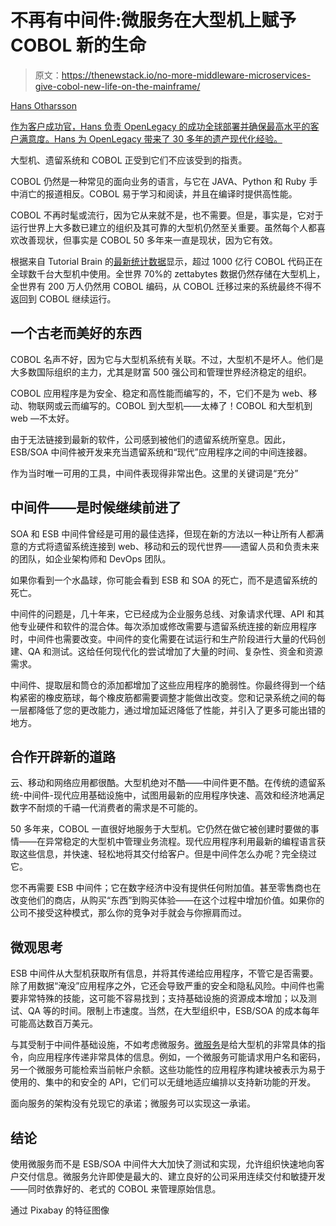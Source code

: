 # 不再有中间件:微服务在大型机上赋予 COBOL 新的生命

> 原文：<https://thenewstack.io/no-more-middleware-microservices-give-cobol-new-life-on-the-mainframe/>

[](http://www.openlegacy.com/)

[Hans Otharsson](http://www.openlegacy.com/)

[作为客户成功官，Hans 负责 OpenLegacy 的成功全球部署并确保最高水平的客户满意度。Hans 为 OpenLegacy 带来了 30 多年的遗产现代化经验。](http://www.openlegacy.com/)

[](http://www.openlegacy.com/)[](http://www.openlegacy.com/)

大型机、遗留系统和 COBOL 正受到它们不应该受到的指责。

COBOL 仍然是一种常见的面向业务的语言，与它在 JAVA、Python 和 Ruby 手中消亡的报道相反。COBOL 易于学习和阅读，并且在编译时提供高性能。

COBOL 不再时髦或流行，因为它从来就不是，也不需要。但是，事实是，它对于运行世界上大多数已建立的组织及其可靠的大型机仍然至关重要。虽然每个人都喜欢改善现状，但事实是 COBOL 50 多年来一直是现状，因为它有效。

根据来自 Tutorial Brain 的[最新统计数据](https://links93.mixmaxusercontent.com/5afc27d35077b654339628b9/l/DacjaTH1lK34FeqFg?messageId=!!!MESSAGE_ID!!!&rn=!!!RECIPIENT_NAME_ENC!!!&re=!!!EMAIL_ADDR_ENC!!!&sc=!!!IS_SENDER_COPY!!!)显示，超过 1000 亿行 COBOL 代码正在全球数千台大型机中使用。全世界 70%的 zettabytes 数据仍然存储在大型机上，全世界有 200 万人仍然用 COBOL 编码，从 COBOL 迁移过来的系统最终不得不返回到 COBOL 继续运行。

## 一个古老而美好的东西

COBOL 名声不好，因为它与大型机系统有关联。不过，大型机不是坏人。他们是大多数国际组织的主力，尤其是财富 500 强公司和管理世界经济稳定的组织。

COBOL 应用程序是为安全、稳定和高性能而编写的，不，它们不是为 web、移动、物联网或云而编写的。COBOL 到大型机——太棒了！COBOL 和大型机到 web —不太好。

由于无法链接到最新的软件，公司感到被他们的遗留系统所窒息。因此，ESB/SOA 中间件被开发来充当遗留系统和“现代”应用程序之间的中间连接器。

作为当时唯一可用的工具，中间件表现得非常出色。这里的关键词是“充分”

## 中间件——是时候继续前进了

SOA 和 ESB 中间件曾经是可用的最佳选择，但现在新的方法以一种让所有人都满意的方式将遗留系统连接到 web、移动和云的现代世界——遗留人员和负责未来的团队，如企业架构师和 DevOps 团队。

如果你看到一个水晶球，你可能会看到 ESB 和 SOA 的死亡，而不是遗留系统的死亡。

中间件的问题是，几十年来，它已经成为企业服务总线、对象请求代理、API 和其他专业硬件和软件的混合体。每次添加或修改需要与遗留系统连接的新应用程序时，中间件也需要改变。中间件的变化需要在试运行和生产阶段进行大量的代码创建、QA 和测试。这给任何现代化的尝试增加了大量的时间、复杂性、资金和资源需求。

中间件、提取层和筒仓的添加都增加了这些应用程序的脆弱性。你最终得到一个结构紧密的橡皮筋球，每个橡皮筋都需要调整才能做出改变。您和记录系统之间的每一层都降低了您的更改能力，通过增加延迟降低了性能，并引入了更多可能出错的地方。

## 合作开辟新的道路

云、移动和网络应用都很酷。大型机绝对不酷——中间件更不酷。在传统的遗留系统-中间件-现代应用基础设施中，试图用最新的应用程序快速、高效和经济地满足数字不耐烦的千禧一代消费者的需求是不可能的。

50 多年来，COBOL 一直很好地服务于大型机。它仍然在做它被创建时要做的事情——在异常稳定的大型机中管理业务流程。现代应用程序利用最新的编程语言获取这些信息，并快速、轻松地将其交付给客户。但是中间件怎么办呢？完全绕过它。

您不再需要 ESB 中间件；它在数字经济中没有提供任何附加值。甚至零售商也在改变他们的商店，从购买“东西”到购买体验——在这个过程中增加价值。如果你的公司不接受这种模式，那么你的竞争对手就会与你擦肩而过。

## 微观思考

ESB 中间件从大型机获取所有信息，并将其传递给应用程序，不管它是否需要。除了用数据“淹没”应用程序之外，它还会导致严重的安全和隐私风险。中间件也需要非常特殊的技能，这可能不容易找到；支持基础设施的资源成本增加；以及测试、QA 等的时间。限制上市速度。当然，在大型组织中，ESB/SOA 的成本每年可能高达数百万美元。

与其受制于中间件基础设施，不如考虑微服务。[微服务](https://links92.mixmaxusercontent.com/5afc27d35077b654339628b9/l/h4o2E75T5XeU5VBdy?messageId=!!!MESSAGE_ID!!!&rn=!!!RECIPIENT_NAME_ENC!!!&re=!!!EMAIL_ADDR_ENC!!!&sc=!!!IS_SENDER_COPY!!!)是给大型机的非常具体的指令，向应用程序传递非常具体的信息。例如，一个微服务可能请求用户名和密码，另一个微服务可能检索当前帐户余额。这些功能性的应用程序构建块被表示为易于使用的、集中的和安全的 API，它们可以无缝地适应编排以支持新功能的开发。

面向服务的架构没有兑现它的承诺；微服务可以实现这一承诺。

## 结论

使用微服务而不是 ESB/SOA 中间件大大加快了测试和实现，允许组织快速地向客户交付信息。微服务允许即使是最大的、建立良好的公司采用连续交付和敏捷开发——同时依靠好的、老式的 COBOL 来管理原始信息。

通过 Pixabay 的特征图像

<svg xmlns:xlink="http://www.w3.org/1999/xlink" viewBox="0 0 68 31" version="1.1"><title>Group</title> <desc>Created with Sketch.</desc></svg>